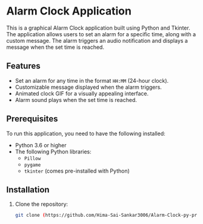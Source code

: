 # Alarm Clock Application

This is a graphical Alarm Clock application built using Python and Tkinter. The application allows users to set an alarm for a specific time, along with a custom message. The alarm triggers an audio notification and displays a message when the set time is reached.

## Features
- Set an alarm for any time in the format `HH:MM` (24-hour clock).
- Customizable message displayed when the alarm triggers.
- Animated clock GIF for a visually appealing interface.
- Alarm sound plays when the set time is reached.

## Prerequisites
To run this application, you need to have the following installed:
- Python 3.6 or higher
- The following Python libraries:
  - `Pillow`
  - `pygame`
  - `tkinter` (comes pre-installed with Python)

## Installation
1. Clone the repository:
   ```bash
   git clone (https://github.com/Hima-Sai-Sankar3006/Alarm-Clock-py-pro-/edit/main/README.md).git
